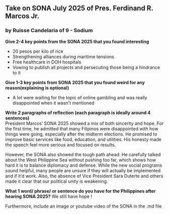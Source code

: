 ## Take on SONA July 2025 of Pres. Ferdinand R. Marcos Jr.
### by Ruisse Candelaria of 9 - Sodium

**Give 2-4 key points from the SONA 2025 that you found interesting**
* 20 pesos per kilo of rice
* Strengthening alliances during maritime tensions
* Free healthcare in DOH hospitals
* Vowing to publish all projects and persecuting those being a hindrance to it  

**Give 1-3 key points from SONA 2025 that you found weird for any reason(explaining is optional)**
* A lot were waiting for the topic of online gambling and was really disappointed when it wasn't mentioned  

**Write 2 paragraphs of reflection (each paragraph is ideally around 4 sentences)**  
    President Marcos’ SONA 2025 showed a mix of 
both sincerity and hope. For the first time, he admitted that many Filipinos were disappointed with how things were going, especially after the midterm elections. He promised to improve basic services like food, education, and utilities. His honesty made the speech feel more serious and focused on results.

However, the SONA also showed the tough path ahead. He carefully talked about the West Philippine Sea without pushing too far, which shows how hard it is to balance diplomacy and defense. While the new social programs sound helpful, many people are unsure if they will actually be implemented and if it’d work. Also, the absence of Vice President Sara Duterte and others made it clear that our political unity is weakening.

**What 1 word/ phrase/ or sentence do you have for the Philippines after hearing SONA 2025?**
We still have hope !



Furthermore, include an image or youtube video of the SONA in the .md file